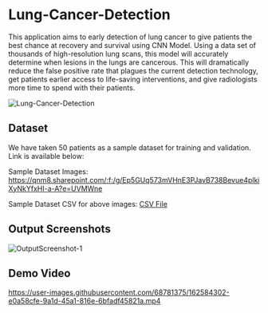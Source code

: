 # Lung-Cancer-Detection

This application aims to early detection of lung cancer to give patients the best chance at recovery and survival using CNN Model. Using a data set of thousands of high-resolution lung scans, this model will accurately determine when lesions in the lungs are cancerous. This will dramatically reduce the false positive rate that plagues the current detection technology, get patients earlier access to life-saving interventions, and give radiologists more time to spend with their patients.

![Lung-Cancer-Detection](https://user-images.githubusercontent.com/68781375/162584408-450580c0-3354-470b-a69c-180a19802fd4.jpg)


## Dataset

We have taken 50 patients as a sample dataset for training and validation. Link is available below: 

Sample Dataset Images: https://qnm8.sharepoint.com/:f:/g/Ep5GUq573mVHnE3PJavB738Bevue4plkiXyNkYfxHI-a-A?e=UVMWne

Sample Dataset CSV for above images: [CSV File](https://github.com/Priyansh42/Lung-Cancer-Detection/blob/main/stage1_labels.csv)

## Output Screenshots

![OutputScreenshot-1](https://user-images.githubusercontent.com/68781375/162584315-359fba81-6827-437f-ab54-b8dee534f1d8.JPG)

## Demo Video

https://user-images.githubusercontent.com/68781375/162584302-e0a58cfe-9a1d-45a1-816e-6bfadf45821a.mp4
